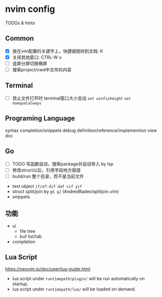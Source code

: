 # nvim config

TODOs & hints

## Common
- [X] 放在vim配置的关键字上，快捷键跳转到文档: K
- [X] 关闭其他窗口: CTRL-W o
- [ ] 竖屏分屏切换横屏
- [ ] 搜索project/cwd中文件的内容

## Terminal

- [ ] 禁止文件打开时 terminal窗口大小变动 `set winfixheight` `set noequalalways`

## Programing Language
syntax
completion/snippets
debug
definition/reference/implemention
view doc

## Go
- [ ] TODO 写函数自动，搜索package并自动导入  by lsp
- [ ] 修改struct以后，引用字段地方报错
- [ ] build/run 整个目录，而不是当前文件
* text object `if/af`: `dif daf vif yif`
* struct split/join by `gS gJ` (AndredRadev/splitjoin.vim)
* snippets


## 功能
* ui
    * file tree
    * buf list/tab
* completion

## Lua Script

https://neovim.io/doc/user/lua-guide.html

- lua script under `runtimepath/plugin/` will be run automatically on startup.
- lua script under `runtimepath/lua/` will be loaded on demand.


